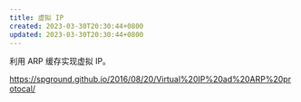 ```yaml
---
title: 虚拟 IP
created: 2023-03-30T20:30:44+0800
updated: 2023-03-30T20:30:44+0800
---
```



利用 ARP 缓存实现虚拟 IP。

https://spground.github.io/2016/08/20/Virtual%20IP%20ad%20ARP%20protocal/
